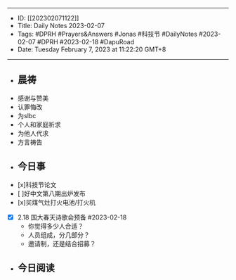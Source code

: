 - --
- ID: [[202302071122]]
- Title:  Daily Notes 2023-02-07
- Tags: #DPRH #Prayers&Answers #Jonas #科技节 #DailyNotes #2023-02-07  #DPRH  #2023-02-18 #DapuRoad
- Date: Tuesday February 7, 2023 at 11:22:20 GMT+8
- --
- ## 晨祷
- 感谢与赞美
- 认罪悔改
- 为slbc
- 个人和家庭祈求
- 为他人代求
- 方言祷告
- ## 今日事
- [x]科技节论文
- [ ]好中文第八期出炉发布
- [x]买煤气灶打火电池/打火机
- [x] 2.18 国大春天诗歌会预备 #2023-02-18 
    - 你觉得多少人合适？
    - 人员组成，分几部分？
    - 邀请制，还是结合招募？
- ## 今日阅读
